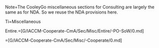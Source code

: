 Note=The CooleyGo miscellaneous sections for Consulting are largely the same as for NDA.  So we reuse the NDA provisions here.

Ti=Miscellaneous

Entire.=[G/IACCM-Cooperate-CmA/Sec/Misc/Entire/-PO-SoW/0.md] 

=[G/IACCM-Cooperate-CmA/Sec/Misc/-Cooperate/0.md]
